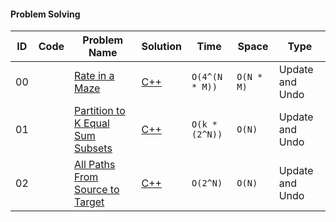 #### Problem Solving
|ID|Code| Problem Name |  Solution  |  Time | Space | Type | 
|--|----|-------- | ---------- | -------| ------ | ---- |
|00||[Rate in a Maze](https://www.geeksforgeeks.org/rat-in-a-maze/)|[C++](https://github.com/Ali-Elshorpagi/algorithms/blob/main/backtracking/rat_in_a_maze.cpp)|`O(4^(N * M))`|`O(N * M)`|Update and Undo|
|01||[Partition to K Equal Sum Subsets](https://leetcode.com/problems/partition-to-k-equal-sum-subsets/)|[C++](https://github.com/Ali-Elshorpagi/algorithms/blob/main/backtracking/LeetCode_698.cpp)|`O(k * (2^N))`|`O(N)`|Update and Undo|
|02||[All Paths From Source to Target](https://leetcode.com/problems/all-paths-from-source-to-target/)|[C++](https://github.com/Ali-Elshorpagi/algorithms/blob/main/backtracking/LeetCode_797.cpp)|`O(2^N)`|`O(N)`|Update and Undo|